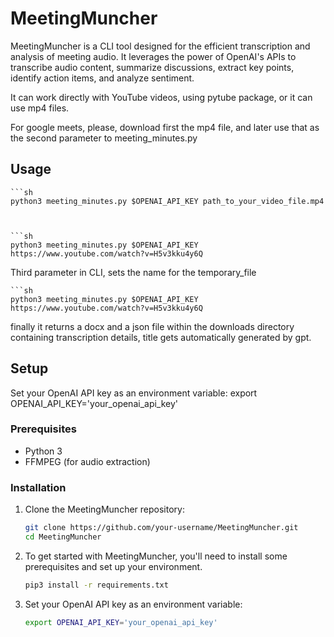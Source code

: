 # MeetingMuncher

MeetingMuncher is a CLI tool designed for the efficient transcription and analysis of meeting audio. It leverages the power of OpenAI's APIs to transcribe audio content, summarize discussions, extract key points, identify action items, and analyze sentiment.

It can work directly with YouTube videos, using pytube package, or it can use mp4 files.

For google meets, please, download first the mp4 file, and later use that as the second parameter to meeting_minutes.py

## Usage

    ```sh
    python3 meeting_minutes.py $OPENAI_API_KEY path_to_your_video_file.mp4



    ```sh
    python3 meeting_minutes.py $OPENAI_API_KEY https://www.youtube.com/watch?v=H5v3kku4y6Q


Third parameter in CLI, sets the name for the temporary_file

    ```sh
    python3 meeting_minutes.py $OPENAI_API_KEY https://www.youtube.com/watch?v=H5v3kku4y6Q


finally it returns a docx and a json file within the downloads directory containing transcription details, title gets automatically generated by gpt.

## Setup

Set your OpenAI API key as an environment variable:
    export OPENAI_API_KEY='your_openai_api_key'

### Prerequisites

- Python 3
- FFMPEG (for audio extraction)

### Installation

1. Clone the MeetingMuncher repository:

   ```sh
   git clone https://github.com/your-username/MeetingMuncher.git
   cd MeetingMuncher

2. To get started with MeetingMuncher, you'll need to install some prerequisites and set up your environment.

    ```sh
    pip3 install -r requirements.txt

3. Set your OpenAI API key as an environment variable:

    ```sh
    export OPENAI_API_KEY='your_openai_api_key'

